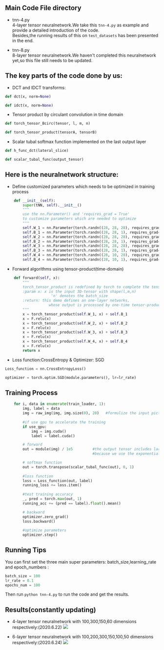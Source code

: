 ##  Main Code File directory
* tnn-4.py  
  4-layer tensor neuralnetwork.We take this `tnn-4.py` as example and provide a detailed introduction of the code.<br>
  Besides,the running results of this on `test_datasets` has been presented in the end.
    
* tnn-8.py   
  8-layer tensor neuralnetwork.We haven't completed this neuralnetwork yet,so this file still needs to be updated.

##  The key parts of the code done by us:

* DCT and IDCT transforms:
```python
def dct(x, norm=None)

def idct(x, norm=None)
```
* Tensor product by circulant convolution in time domain
```python
def torch_tensor_Bcirc(tensor, l, m, n)

def torch_tensor_product(tensorA, tensorB)
```
* Scalar tubal softmax function implemented on the last output layer
```python
def h_func_dct(lateral_slice)

def scalar_tubal_func(output_tensor)
```
##  Here is the neuralnetwork structure:

* Define customized parameters which needs to be optimized in training process
```python
    def __init__(self):
        super(tNN, self).__init__()
        """
        use the nn.Parameter() and 'requires_grad = True' 
        to customize parameters which are needed to optimize
        """
        self.W_1 = nn.Parameter(torch.randn((28, 28, 28), requires_grad=True, dtype=torch.float))
        self.B_1 = nn.Parameter(torch.randn((28, 28, 1), requires_grad=True, dtype=torch.float))
        self.W_2 = nn.Parameter(torch.randn((28, 28, 28), requires_grad=True, dtype=torch.float))
        self.B_2 = nn.Parameter(torch.randn((28, 28, 1), requires_grad=True, dtype=torch.float))
        self.W_3 = nn.Parameter(torch.randn((28, 28, 28), requires_grad=True, dtype=torch.float))
        self.B_3 = nn.Parameter(torch.randn((28, 28, 1), requires_grad=True, dtype=torch.float))
        self.W_4 = nn.Parameter(torch.randn((28, 10, 28), requires_grad=True, dtype=torch.float))
        self.B_4 = nn.Parameter(torch.randn((28, 10, 1), requires_grad=True, dtype=torch.float))
```

* Forward algorithms using tensor-product(time-domain)
```python
    def forward(self, x):
        """
        torch_tensor_product is redefined by torch to complete the tensor-product process
        :param x: x is the input 3D-tensor with shape(l,m,n)
                     'n' denotes the batch_size
        :return: this demo defines an one-layer networks,
                    whose output is processed by one-time tensor-product and activation
        """
        x = torch_tensor_product(self.W_1, x) + self.B_1
        x = F.relu(x)
        x = torch_tensor_product(self.W_2, x) + self.B_2
        x = F.relu(x)
        x = torch_tensor_product(self.W_3, x) + self.B_3
        x = F.relu(x)
        x = torch_tensor_product(self.W_4, x) + self.B_4
        x = F.relu(x)
        return x
```

* Loss function:CrossEntropy & Optimizer: SGD
```python
Loss_function = nn.CrossEntropyLoss()

optimizer = torch.optim.SGD(module.parameters(), lr=lr_rate)
```
##  Training Process
```python
    for i, data in enumerate(train_loader, 1):
        img, label = data
        img = raw_img(img, img.size(0), 28)   #formulize the input picture into 3D-tensor
        
        #if use gpu to accelerate the training
        if use_gpu:
            img = img.cuda()
            label = label.cuda()

        # forward
        out = module(img) / 1e5         #the output tensor includes large numbers,which can easily cause overflow error in the following softmax function
                                        #because we use the exponential operation in scalar tubal softmax function

        # softmax function
        out = torch.transpose(scalar_tubal_func(out), 0, 1)
        
        #loss function
        loss = Loss_function(out, label)
        running_loss += loss.item()
        
        #test training accuracy
        _, pred = torch.max(out, 1)
        running_acc += (pred == label).float().mean()

        # backward
        optimizer.zero_grad()
        loss.backward()
        
        #optimize parameters
        optimizer.step()
```

##  Running Tips
You can first set the three main super parameters: batch_size,learning_rate and epoch_numbers :
```python 
batch_size = 100
lr_rate = 0.1
epochs_num = 100
```
Then run `python tnn-4.py` to run the code and get the results.

##  Results(constantly updating)
* 4-layer tensor neuralnetwork with 100,300,150,60 dimensions respectively:(2020.6.22)
![](https://github.com/hust512/Homomorphic_CP_Tensor_Dcomposition/raw/master/Tensor_NeuralNetwork/NeuralNetwork_DP/TNN/TNN_1/tnn_test.jpg)

* 6-layer tensor neuralnetwork with 100,200,300,150,100,50 dimensions respectively:(2020.6.24)
![](https://github.com/hust512/Homomorphic_CP_Tensor_Dcomposition/raw/master/Tensor_NeuralNetwork/NeuralNetwork_DP/TNN/TNN_1/tnn_test2.jpg)
